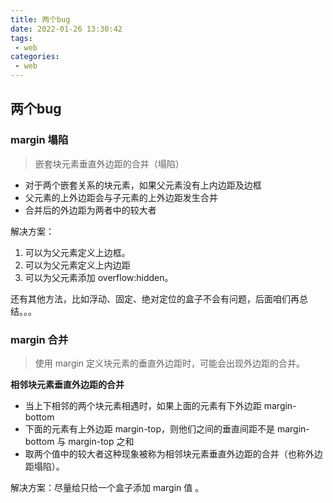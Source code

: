 ```yaml
---
title: 两个bug
date: 2022-01-26 13:30:42
tags:
 - web
categories:
 - web
---
```


## 两个bug

### margin 塌陷

> 嵌套块元素垂直外边距的合并（塌陷）

* 对于两个嵌套关系的块元素，如果父元素没有上内边距及边框
* 父元素的上外边距会与子元素的上外边距发生合并
* 合并后的外边距为两者中的较大者

解决方案：

1. 可以为父元素定义上边框。
2. 可以为父元素定义上内边距
3. 可以为父元素添加 overflow:hidden。

还有其他方法，比如浮动、固定、绝对定位的盒子不会有问题，后面咱们再总结。。。

### margin 合并

> 使用 margin 定义块元素的垂直外边距时，可能会出现外边距的合并。

**相邻块元素垂直外边距的合并**

* 当上下相邻的两个块元素相遇时，如果上面的元素有下外边距 margin-bottom
* 下面的元素有上外边距 margin-top，则他们之间的垂直间距不是 margin-bottom 与 margin-top 之和
* 取两个值中的较大者这种现象被称为相邻块元素垂直外边距的合并（也称外边距塌陷）。

 解决方案：尽量给只给一个盒子添加 margin 值 。